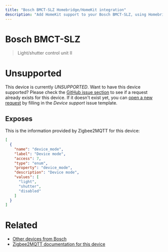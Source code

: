 ```yaml
---
title: "Bosch BMCT-SLZ Homebridge/HomeKit integration"
description: "Add HomeKit support to your Bosch BMCT-SLZ, using Homebridge, Zigbee2MQTT and homebridge-z2m."
---
```

<!---
This file has been GENERATED using src/docgen/docgen.ts
DO NOT EDIT THIS FILE MANUALLY!
-->
# Bosch BMCT-SLZ
> Light/shutter control unit II


# Unsupported

This device is currently *UNSUPPORTED*.
Want to have this device supported? Please check the [GitHub issue section](https://github.com/itavero/homebridge-z2m/issues?q=BMCT-SLZ) to see if a request already exists for this device.
If it doesn't exist yet, you can [open a new request](https://github.com/itavero/homebridge-z2m/issues/new?assignees=&labels=enhancement&template=device_support.yml&title=%5BDevice%5D+Bosch%20BMCT-SLZ&model=Bosch%20BMCT-SLZ&exposes=%5B%0A%20%20%7B%0A%20%20%20%20%22name%22%3A%20%22device_mode%22%2C%0A%20%20%20%20%22label%22%3A%20%22Device%20mode%22%2C%0A%20%20%20%20%22access%22%3A%207%2C%0A%20%20%20%20%22type%22%3A%20%22enum%22%2C%0A%20%20%20%20%22property%22%3A%20%22device_mode%22%2C%0A%20%20%20%20%22description%22%3A%20%22Device%20mode%22%2C%0A%20%20%20%20%22values%22%3A%20%5B%0A%20%20%20%20%20%20%22light%22%2C%0A%20%20%20%20%20%20%22shutter%22%2C%0A%20%20%20%20%20%20%22disabled%22%0A%20%20%20%20%5D%0A%20%20%7D%0A%5D) by filling in the _Device support_ issue template.

## Exposes

This is the information provided by Zigbee2MQTT for this device:

```json
[
  {
    "name": "device_mode",
    "label": "Device mode",
    "access": 7,
    "type": "enum",
    "property": "device_mode",
    "description": "Device mode",
    "values": [
      "light",
      "shutter",
      "disabled"
    ]
  }
]
```

# Related
* [Other devices from Bosch](../index.md#bosch)
* [Zigbee2MQTT documentation for this device](https://www.zigbee2mqtt.io/devices/BMCT-SLZ.html)